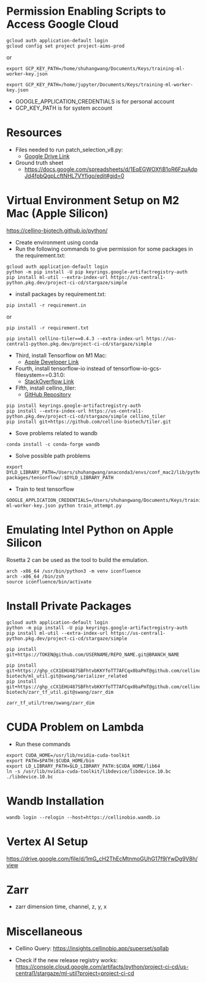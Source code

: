 # Permission Enabling Scripts to Access Google Cloud
```
gcloud auth application-default login
gcloud config set project project-aims-prod
```
or 
```
export GCP_KEY_PATH=/home/shuhangwang/Documents/Keys/training-ml-worker-key.json

export GCP_KEY_PATH=/home/jupyter/Documents/Keys/training-ml-worker-key.json

```

- GOOGLE_APPLICATION_CREDENTIALS is for personal account
- GCP_KEY_PATH is for system account
<!-- export GOOGLE_APPLICATION_CREDENTIALS=/home/shuhangwang/.config/gcloud/application_default_credentials.json -->
<!-- service account -->

<!-- export GOOGLE_APPLICATION_CREDENTIALS=/home/shuhangwang/Documents/Keys/training-ml-worker-key.json

export GOOGLE_APPLICATION_CREDENTIALS=/home/jupyter/Documents/Keys/training-ml-worker-key.json -->

# Resources
- Files needed to run patch_selection_v8.py:
    - [Google Drive Link](https://drive.google.com/drive/folders/1ESoFxlmQYtxSVx340L_l9fVV9DepVOXA)
- Ground truth sheet
    - https://docs.google.com/spreadsheets/d/1EqEGWOXfiB1oR6FzuAdpJd4fpbQgpLcftNHL7VYfigo/edit#gid=0



# Virtual Environment Setup on M2 Mac (Apple Silicon)
https://cellino-biotech.github.io/python/

- Create environment using conda
- Run the following commands to give permission for some packages in the requirement.txt:
```
gcloud auth application-default login  
python -m pip install -U pip keyrings.google-artifactregistry-auth  
pip install ml-util --extra-index-url https://us-central1-python.pkg.dev/project-ci-cd/stargaze/simple  
```
- install packages by requirement.txt:
```
pip install -r requirement.in
```
or
```
pip install -r requirement.txt
```

```
pip install cellino-tiler==0.4.3 --extra-index-url https://us-central1-python.pkg.dev/project-ci-cd/stargaze/simple
```

- Third, install Tensorflow on M1 Mac:
    - [Apple Developer Link](https://developer.apple.com/metal/tensorflow-plugin/)
- Fourth, install tensorflow-io instead of tensorflow-io-gcs-filesystem==0.31.0:
    - [StackOverflow Link](https://stackoverflow.com/questions/70277737/cant-install-tensorflow-io-on-m1)
- Fifth, install cellino_tiler:
    - [GitHub Repository](https://github.com/cellino-biotech/tiler)
```
pip install keyrings.google-artifactregistry-auth
pip install --extra-index-url https://us-central1-python.pkg.dev/project-ci-cd/stargaze/simple cellino_tiler
pip install git+https://github.com/cellino-biotech/tiler.git
```

- Sove problems related to wandb
```
conda install -c conda-forge wandb
```
- Solve possible path problems
```
export DYLD_LIBRARY_PATH=/Users/shuhangwang/anaconda3/envs/conf_mac2/lib/python3.9/site-packages/tensorflow/:$DYLD_LIBRARY_PATH
```
- Train to test tensorflow
```
GOOGLE_APPLICATION_CREDENTIALS=/Users/shuhangwang/Documents/Keys/training-ml-worker-key.json python train_attempt.py     
```



# Emulating Intel Python on Apple Silicon
Rosetta 2 can be used as the tool to build the emulation.
```
arch -x86_64 /usr/bin/python3 -m venv iconfluence  
arch -x86_64 /bin/zsh  
source iconfluence/bin/activate  
```

# Install Private Packages

```
gcloud auth application-default login
python -m pip install -U pip keyrings.google-artifactregistry-auth
pip install ml-util --extra-index-url https://us-central1-python.pkg.dev/project-ci-cd/stargaze/simple

pip install git+https://TOKEN@github.com/USERNAME/REPO_NAME.git@BRANCH_NAME

pip install git+https://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@github.com/cellino-biotech/ml_util.git@swang/serializer_related
pip install git+https://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@github.com/cellino-biotech/zarr_tf_util.git@swang/zarr_dim

zarr_tf_util/tree/swang/zarr_dim

```

# CUDA Problem on Lambda


- Run these commands
```
export CUDA_HOME=/usr/lib/nvidia-cuda-toolkit
export PATH=$PATH:$CUDA_HOME/bin
export LD_LIBRARY_PATH=$LD_LIBRARY_PATH:$CUDA_HOME/lib64
ln -s /usr/lib/nvidia-cuda-toolkit/libdevice/libdevice.10.bc ./libdevice.10.bc

```

# Wandb Installation

```
wandb login --relogin --host=https://cellinobio.wandb.io
```


# Vertex AI Setup
https://drive.google.com/file/d/1mG_cH2ThEcMtnmoGUhG17f9jYwDg9V8h/view


# Zarr

- zarr dimension
time, channel, z, y, x

# Miscellaneous

- Cellino Query: https://insights.cellinobio.app/superset/sqllab

- Check if the new release registry works: https://console.cloud.google.com/artifacts/python/project-ci-cd/us-central1/stargaze/ml-util?project=project-ci-cd

<!-- # Permission Enabling Scripts to Access Google Cloud
```
gcloud auth application-default login
gcloud config set project project-aims-prod
```
or 
```
export GOOGLE_APPLICATION_CREDENTIALS=/home/shuhangwang/Documents/Keys/training-ml-worker-key.json
```


# Data
* Files needed to run patch_selection_v8.py
[Google Drive Link](https://drive.google.com/drive/folders/1ESoFxlmQYtxSVx340L_l9fVV9DepVOXA)

# Training
## Lydia's latest run:
* W&B:
[WandB Link](https://cellinobio.wandb.io/cellino-ml-ninjas/4x_conf_retrain/runs/3g7045ub/overview?workspace=user-swang)

* Command:
```
/4x_confluence_24_well_edge_fine_tune/run_training.py --wandb-project 4x_conf_retrain --wandb-run-id 3g7045ub --wandb-dataset True --input-shape [256,256,4] --label-shape [256,256,1] --data-input-shape [4,256,256] --data-label-shape [256,256,1] --train-dir 4x_conf_retrain_training:latest --val-dir 4x_conf_retrain_validation:latest --epochs 300 --batch-size 128 --val-batch-size 512 --train-steps 129 --learning-rate 1e-5 --learning-rate-params {} --optimizer-type adam --loss-type bce --loss-params {"alpha":0.55,"gamma":2.0} --normalization-type batch_norm --random-seed 42 --model-path None --serialized-channels-first --serialized-channels-first
```

# Virtual Environment Setup on M2 Mac (Apple Silicon)
* First, Run the following commands to give permission for some packages in the requirement.txt:
```
gcloud auth application-default login  
python -m pip install -U pip keyrings.google-artifactregistry-auth  
pip install ml-util --extra-index-url https://us-central1-python.pkg.dev/project-ci-cd/stargaze/simple  
```

* Second, install packages by requirement.txt:
```
pip install -r requirement.in
```
or
```
pip install -r requirement.txt
```

* Third, install Tensorflow on M1 Mac:
[Apple Developer Link](https://developer.apple.com/metal/tensorflow-plugin/)

* Fourth, install tensorflow-io instead of tensorflow-io-gcs-filesystem==0.31.0:
[StackOverflow Link](https://stackoverflow.com/questions/70277737/cant-install-tensorflow-io-on-m1)

* Fifth, install cellino_tiler:
[GitHub Repository](https://github.com/cellino-biotech/tiler)
```
pip install keyrings.google-artifactregistry-auth
pip install --extra-index-url https://us-central1-python.pkg.dev/project-ci-cd/stargaze/simple cellino_tiler
pip install git+https://github.com/cellino-biotech/tiler.git
```


# Emulating Intel Python on Apple Silicon
Rosetta 2 can be used as the tool to build the emulation.
```
arch -x86_64 /usr/bin/python3 -m venv iconfluence  
arch -x86_64 /bin/zsh  
source iconfluence/bin/activate  
```
 -->





<!-- # Permission Enabling Scripts to Access Google Cloud
```
gcloud auth application-default login
gcloud config set project project-aims-prod
```
or 

```
export GOOGLE_APPLICATION_CREDENTIALS=/home/shuhangwang/Documents/Keys/training-ml-worker-key.json
```



# Data

* Files needed to run patch_selection_v8.py

https://drive.google.com/drive/folders/1ESoFxlmQYtxSVx340L_l9fVV9DepVOXA




# Virtual Environment Setup on M2 Mac (Apple Silicon)

* First, Run the following commands to give permission for some packages in the requirement.txt
```
gcloud auth application-default login  
python -m pip install -U pip keyrings.google-artifactregistry-auth  
pip install ml-util --extra-index-url https://us-central1-python.pkg.dev/project-ci-cd/stargaze/simple  
```


* Second, install packages by requirement.txt

```
pip install -r requirement.in
``` 
or
```
pip install -r requirement.txt
```



* Thrid, install Tensorflow on M1 Mac
https://developer.apple.com/metal/tensorflow-plugin/


* Fourth, install tensof-io instead of tensorflow-io-gcs-filesystem==0.31.0
https://stackoverflow.com/questions/70277737/cant-install-tensorflow-io-on-m1


* Fifth, install cellino_tiler
https://github.com/cellino-biotech/tiler
```
pip install keyrings.google-artifactregistry-auth
pip install --extra-index-url https://us-central1-python.pkg.dev/project-ci-cd/stargaze/simple cellino_tiler
pip install git+https://github.com/cellino-biotech/tiler.git

cellino_tiler, cannot be installed correctly...
``` 


# Training

## Lydia's latest run:
* W&B

https://cellinobio.wandb.io/cellino-ml-ninjas/4x_conf_retrain/runs/3g7045ub/overview?workspace=user-swang

* Command

```
/4x_confluence_24_well_edge_fine_tune/run_training.py --wandb-project 4x_conf_retrain --wandb-run-id 3g7045ub --wandb-dataset True --input-shape [256,256,4] --label-shape [256,256,1] --data-input-shape [4,256,256] --data-label-shape [256,256,1] --train-dir 4x_conf_retrain_training:latest --val-dir 4x_conf_retrain_validation:latest --epochs 300 --batch-size 128 --val-batch-size 512 --train-steps 129 --learning-rate 1e-5 --learning-rate-params {} --optimizer-type adam --loss-type bce --loss-params {"alpha":0.55,"gamma":2.0} --normalization-type batch_norm --random-seed 42 --model-path None --serialized-channels-first --serialized-channels-first
```



# Emulating Intel Python on Apple Silicon
Rosetta 2 can be used as the tool to build the emulation.

```
arch -x86_64 /usr/bin/python3 -m venv iconfluence  
arch -x86_64 /bin/zsh  
source iconfluence/bin/activate  
``` -->


